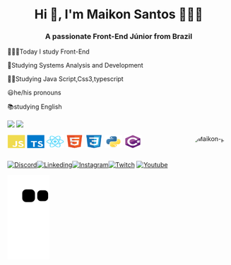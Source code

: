 <h1 align="center">Hi 👋, I'm Maikon Santos 👨🏽‍🎓</h1>
<h3 align="center">A passionate Front-End Júnior from Brazil</h3>

👨🏽‍🎓Today I study Front-End

🚀Studying Systems Analysis and Development

👩‍💻Studying Java Script,Css3,typescript

😃he/his pronouns

📚studying English

<img align="center" src="https://github-readme-stats.vercel.app/api?username=DevMaikon1997&show_icons=True&theme=radical&include_all_commits=true&count_private=true"/>
 <img align="center" src="https://github-readme-stats.vercel.app/api/top-langs/?username=DevMaikon1997&layout=compact&langs_count=7&theme=radical"/>

<div style="display: inline_block"><br>
  <img align="center" alt="Maikon-Js" height="30" width="40" src="https://raw.githubusercontent.com/devicons/devicon/master/icons/javascript/javascript-plain.svg">
  <img align="center" alt="Maikon-Ts" height="30" width="40" src="https://raw.githubusercontent.com/devicons/devicon/master/icons/typescript/typescript-plain.svg">
  <img align="center" alt="Maikon-React" height="30" width="40" src="https://raw.githubusercontent.com/devicons/devicon/master/icons/react/react-original.svg">
  <img align="center" alt="Maikon-HTML" height="30" width="40" src="https://raw.githubusercontent.com/devicons/devicon/master/icons/html5/html5-original.svg">
  <img align="center" alt="Maikon-CSS" height="30" width="40" src="https://raw.githubusercontent.com/devicons/devicon/master/icons/css3/css3-original.svg">
  <img align="center" alt="Maikon-Python" height="30" width="40" src="https://raw.githubusercontent.com/devicons/devicon/master/icons/python/python-original.svg">
  <img align="center" alt="Maikon-Csharp" height="30" width="40" src="https://raw.githubusercontent.com/devicons/devicon/master/icons/csharp/csharp-original.svg">
 <img align="right" alt="Maikon-pic" height="150" style="border-radius:50px;" src="https://i.picasion.com/pic92/dca7939e9ae8ac0092aa9ed6c5eb2c60.gif">
</div>
  
  ##
 
<div> 

[![Discord](https://img.shields.io/badge/Discord-7289DA?style=for-the-badge&logo=discord&logoColor=white)](https://discord.com/channels/@me)[![Linkeding](https://img.shields.io/badge/LinkedIn-0077B5?style=for-the-badge&logo=linkedin&logoColor=white)](https://www.linkedin.com/in/maikon-pereira-dos-santos-164b50207/)[![Instagram](https://img.shields.io/badge/Instagram-E4405F?style=for-the-badge&logo=instagram&logoColor=white)](https://www.instagram.com/maikonpereira97/)[![Twitch](https://img.shields.io/badge/Twitch-9146FF?style=for-the-badge&logo=twitch&logoColor=white)](https://www.twitch.tv/devmaikon)
[![Youtube](https://img.shields.io/badge/YouTube-FF0000?style=for-the-badge&logo=youtube&logoColor=white
)](https://www.youtube.com/channel/UClw23SOW9zdnEyb-LmX_9Rw)

 ![snake gif](https://github.com/DevMaikon1997/DevMaikon1997/blob/output/github-contribution-grid-snake.svg)
